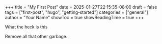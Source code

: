 +++
title = "My First Post"
date = 2025-01-27T22:15:35-08:00
draft = false
tags = ["first-post", "hugo", "getting-started"]
categories = ["general"]
author = "Your Name"
showToc = true
showReadingTime = true
+++

What the heck is this 

Remove all that other garbage. 